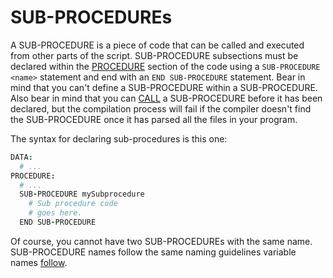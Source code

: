 # SUB-PROCEDUREs

A SUB-PROCEDURE is a piece of code that can be called and executed from other parts of the script. SUB-PROCEDURE subsections must be declared within the [PROCEDURE](procedure-section.md) section of the code using a `SUB-PROCEDURE <name>` statement and end with an `END SUB-PROCEDURE` statement. Bear in mind that you can't define a SUB-PROCEDURE within a SUB-PROCEDURE. Also bear in mind that you can [CALL](../control-flow-statements/call-sub-procedure.md) a SUB-PROCEDURE before it has been declared, but the compilation process will fail if the compiler doesn't find the SUB-PROCEDURE once it has parsed all the files in your program.

The syntax for declaring sub-procedures is this one:

```coffeescript
DATA:
  # ...
PROCEDURE:
  # ...
  SUB-PROCEDURE mySubprocedure
    # Sub procedure code
    # goes here.
  END SUB-PROCEDURE
```

Of course, you cannot have two SUB-PROCEDUREs with the same name. SUB-PROCEDURE names follow the same naming guidelines variable names [follow](../naming-rules.md).

